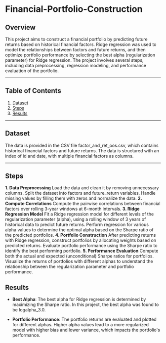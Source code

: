 # Financial-Portfolio-Construction
## Overview
This project aims to construct a financial portfolio by predicting future returns based on historical financial factors. Ridge regression was used to model the relationships between factors and future returns, and then optimize portfolio performance by selecting the best alpha (regularization parameter) for Ridge regression. The project involves several steps, including data preprocessing, regression modeling, and performance evaluation of the portfolio.

---

## Table of Contents

1. [Dataset](#dataset)
2. [Steps](#steps)
3. [Results](#results)
 
---

## Dataset
The data is provided in the CSV file factor_and_ret_oos.csv, which contains historical financial factors and future returns. The data is structured with an index of id and date, with multiple financial factors as columns.

---

## Steps 
**1. Data Preprocessing**
Load the data and clean it by removing unnecessary columns.
Split the dataset into factors and future_return variables.
Handle missing values by filling them with zeros and normalize the data.
**2. Compute Correlations**
Compute the pairwise correlations between financial factors over rolling 3-year windows at 6-month intervals.
**3. Ridge Regression Model**
Fit a Ridge regression model for different levels of the regularization parameter (alpha), using a rolling window of 3 years of historical data to predict future returns.
Perform regression for various alpha values to determine the optimal alpha based on the Sharpe ratio of the predicted portfolios.
**4. Portfolio Construction**
After predicting returns with Ridge regression, construct portfolios by allocating weights based on predicted returns.
Evaluate portfolio performance using the Sharpe ratio to identify the best performing portfolio.
**5. Performance Evaluation**
Compute both the actual and expected (unconditional) Sharpe ratios for portfolios.
Visualize the returns of portfolios with different alphas to understand the relationship between the regularization parameter and portfolio performance.


## Results
- **Best Alpha**: The best alpha for Ridge regression is determined by maximizing the Sharpe ratio. In this project, the best alpha was found to be logalpha_3.0.

- **Portfolio Performance**: The portfolio returns are evaluated and plotted for different alphas. Higher alpha values lead to a more regularized model with higher bias and lower variance, which impacts the portfolio's performance.
